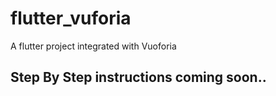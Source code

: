 # flutter_vuforia

A flutter project integrated with Vuoforia
<br />
## Step By Step instructions coming soon..
